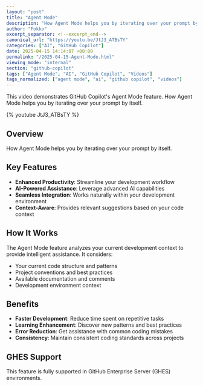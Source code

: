 ```yaml
---
layout: "post"
title: "Agent Mode"
description: "How Agent Mode helps you by iterating over your prompt by itself."
author: "Fokko"
excerpt_separator: <!--excerpt_end-->
canonical_url: "https://youtu.be/JtJ3_ATBsTY"
categories: ["AI", "GitHub Copilot"]
date: 2025-04-15 14:14:07 +00:00
permalink: "/2025-04-15-Agent-Mode.html"
viewing_mode: "internal"
section: "github-copilot"
tags: ["Agent Mode", "AI", "GitHub Copilot", "Videos"]
tags_normalized: ["agent mode", "ai", "github copilot", "videos"]
---
```


This video demonstrates GitHub Copilot's Agent Mode feature. How Agent Mode helps you by iterating over your prompt by itself.<!--excerpt_end-->

{% youtube JtJ3_ATBsTY %}

## Overview

How Agent Mode helps you by iterating over your prompt by itself.

## Key Features

- **Enhanced Productivity**: Streamline your development workflow
- **AI-Powered Assistance**: Leverage advanced AI capabilities
- **Seamless Integration**: Works naturally within your development environment
- **Context-Aware**: Provides relevant suggestions based on your code context

## How It Works

The Agent Mode feature analyzes your current development context to provide intelligent assistance. It considers:

- Your current code structure and patterns
- Project conventions and best practices
- Available documentation and comments
- Development environment context

## Benefits

- **Faster Development**: Reduce time spent on repetitive tasks
- **Learning Enhancement**: Discover new patterns and best practices
- **Error Reduction**: Get assistance with common coding mistakes
- **Consistency**: Maintain consistent coding standards across projects

## GHES Support

This feature is fully supported in GitHub Enterprise Server (GHES) environments.
